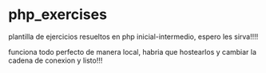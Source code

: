 # php_exercises
plantilla de ejercicios resueltos en php inicial-intermedio, espero les sirva!!!!

funciona todo perfecto de manera local, habria que hostearlos y cambiar la cadena de conexion y listo!!!
